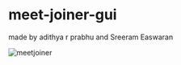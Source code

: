 # meet-joiner-gui

made by adithya r prabhu
and Sreeram Easwaran

![meetjoiner](https://user-images.githubusercontent.com/83577193/130739641-214f728c-e71b-41d6-a9d0-4213fee26b66.png)


